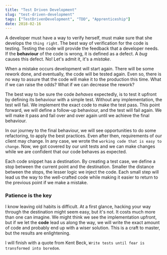 ```yaml
---
title: "Test Driven Development"
slug: "test-driven-development"
tags: ["TestDrivenDevelopment", "TDD", "Apprenticeship"]
date: 2018-02-16
---
```


A developer must have a way to verify herself, must make sure that she develops the `thing right`. The best way of verification for the code is testing. Testing the code will provide the feedback that a developer needs. If the **behaviour** of the code is wrong, it is defined as a defect. A _bug_ causes this defect. No! Let's admit it, it's a _mistake_.

When a mistake occurs development will start again. There will be some rework done, and eventually, the code will be tested again. Even so, there is no way to assure that the code will make it to the production this time. What if we can raise the odds? What if we can decrease the rework?

The best way to be sure the code _behaves_ expectedly, is to test it upfront by defining its behaviour with a simple test. Without any implementation, the test will fail. We implement the exact code to make the test pass. This point forward, we will define a follow-up behaviour, and the test will fail again. We will make it pass and fail over and over again until we achieve the final behaviour.

In our journey to the final behaviour, we will see opportunities to do some refactoring, to apply the best practices. Even after then, requirements of our client may change. In any case, we wrote the `working code that is easy to change`. Now, we got covered by our unit tests and we can make changes while we are confident that our code behaves as expected.

Each code snippet has a destination. By creating a test case, we define a stop between the current point and the destination. Smaller the distance between the stops, the lesser logic we inject the code. Each small step will lead us the way to the well-crafted code while making it easier to return to the previous point if we make a mistake.

### Patience is the key

I know leaving old habits is difficult. At a first glance, hacking your way through the destination might seem easy, but it's not. It costs much more than one can imagine. We might think we see the implementation upfront, but if we let the **code** lead us along the way, we will write the exact amount of code and probably end up with a wiser solution. This is a craft to master, but the results are enlightening.

I will finish with a quote from Kent Beck, `Write tests until fear is transformed into boredom`.